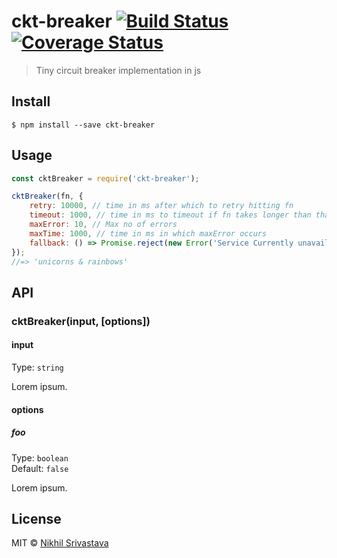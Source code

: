 # ckt-breaker [![Build Status](https://travis-ci.org/niksrc/ckt-breaker.svg?branch=master)](https://travis-ci.org/niksrc/ckt-breaker) [![Coverage Status](https://coveralls.io/repos/github/niksrc/ckt-breaker/badge.svg?branch=master)](https://coveralls.io/github/niksrc/ckt-breaker?branch=master)

> Tiny circuit breaker implementation in js


## Install

```
$ npm install --save ckt-breaker
```


## Usage

```js
const cktBreaker = require('ckt-breaker');

cktBreaker(fn, {
	retry: 10000, // time in ms after which to retry hitting fn
	timeout: 1000, // time in ms to timeout if fn takes longer than that
	maxError: 10, // Max no of errors
	maxTime: 1000, // time in ms in which maxError occurs
	fallback: () => Promise.reject(new Error('Service Currently unavailable')),
});
//=> 'unicorns & rainbows'
```


## API

### cktBreaker(input, [options])

#### input

Type: `string`

Lorem ipsum.

#### options

##### foo

Type: `boolean`<br>
Default: `false`

Lorem ipsum.


## License

MIT © [Nikhil Srivastava](http://niksrc.github.io)
